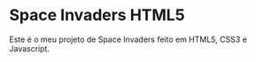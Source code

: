 Space Invaders HTML5
====================

Este é o meu projeto de Space Invaders feito em HTML5, CSS3 e Javascript.

